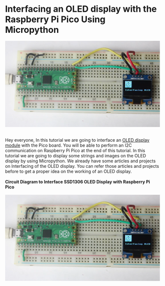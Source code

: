 # Interfacing an OLED display with the Raspberry Pi Pico Using Micropython

<img src="https://github.com/Circuit-Digest/Raspberry_Pi_Pico_Tutorial/blob/main/T2_Interfacing_An_OLED/images/Image_T2_Interfacing_An_OLED.png" alt="alt_text" title="image_tooltip">

<br>
<br>

Hey everyone, In this tutorial we are going to interface an [OLED display module](https://circuitdigest.com/tags/oled) with the Pico board. You will be able to perform an I2C communication on Raspberry Pi Pico at the end of this tutorial. In this tutorial we are going to display some strings and images on the OLED display by using Micropython. We already have some articles and projects on Interfacing of the OLED display. You can refer those articles and projects before to get a proper idea on the working of an OLED display.
<br>
<br>
**Circuit Diagram to Interface SSD1306 OLED Display with Raspberry Pi Pico**
<br>
<br>
<img src="https://github.com/Circuit-Digest/Raspberry_Pi_Pico_Tutorial/blob/main/T2_Interfacing_An_OLED/images/Image_T2_Interfacing_An_OLED.png" alt="alt_text" title="image_tooltip">
